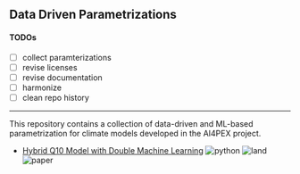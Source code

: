 ## Data Driven Parametrizations

#### TODOs

- [ ] collect paramterizations 
- [ ] revise licenses 
- [ ] revise documentation 
- [ ] harmonize 
- [ ] clean repo history

----------

This repository contains a collection of data-driven and ML-based
parametrization for climate models developed in the AI4PEX project. 


- [Hybrid Q10 Model with Double Machine Learning](https://github.com/KaiHCohrs/hybrid-q10-model-chm)  ![python](https://img.shields.io/badge/python-yellow)  ![land](https://img.shields.io/badge/land-darkgreen) ![paper](https://img.shields.io/badge/paper-gray?link=https://iopscience.iop.org/article/10.1088/2632-2153/ad5a60/meta)






